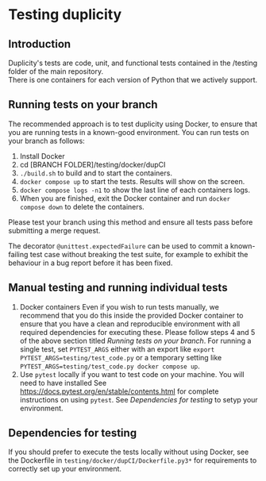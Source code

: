 # Testing duplicity

## Introduction

Duplicity's tests are code, unit, and functional tests contained in the /testing folder of the main repository.  
There is one containers for each version of Python that we actively support.

## Running tests on your branch

The recommended approach is to test duplicity using Docker, to ensure that you are running tests in a known-good
environment. You can run tests on your branch as follows:

1. Install Docker
2. cd [BRANCH FOLDER]/testing/docker/dupCI
3. `./build.sh` to build and to start the containers.  
4. `docker compose up` to start the tests.  Results will show on the screen.
5. `docker compose logs -n1` to show the last line of each containers logs.
6. When you are finished, exit the Docker container and run `docker compose down` to delete the containers.

Please test your branch using this method and ensure all tests pass before submitting a merge request.

The decorator `@unittest.expectedFailure` can be used to commit a known-failing test case without breaking the test 
suite, for example to exhibit the behaviour in a bug report before it has been fixed.

## Manual testing and running individual tests

1. Docker containers
Even if you wish to run tests manually, we recommend that you do this inside the provided Docker container to ensure
that you have a clean and reproducible environment with all required dependencies for executing these. Please follow
steps 4 and 5 of the above section titled _Running tests on your branch_.  For running a single test, set 
`PYTEST_ARGS` either with an export like `export PYTEST_ARGS=testing/test_code.py` or a temporary setting like 
`PYTEST_ARGS=testing/test_code.py docker compose up`.
2. Use `pytest` locally if you want to test code on your machine.  You will need to have installed See 
https://docs.pytest.org/en/stable/contents.html for complete instructions on using `pytest`.
See _Dependencies for testing_ to setyp your environment.

## Dependencies for testing
If you should prefer to execute the tests locally without using Docker, see the Dockerfile in
`testing/docker/dupCI/Dockerfile.py3*` for requirements to correctly set up your environment.
